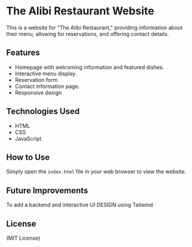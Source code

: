 # The Alibi Restaurant Website

This is a website for "The Alibi Restaurant," providing information about their menu, allowing for reservations, and offering contact details.

## Features

* Homepage with welcoming information and featured dishes.
* Interactive menu display.
* Reservation form 
* Contact information page.
* Responsive design 

## Technologies Used

* HTML
* CSS
* JavaScript 
## How to Use

Simply open the `index.html` file in your web browser to view the website.

## Future Improvements

To add a backend and interactive UI DESIGN using Tailwind

## License

(MIT License)
